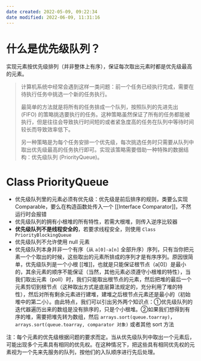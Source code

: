 ```yaml
---
date created: 2022-05-09, 09:22:34
date modified: 2022-06-09, 11:31:16
---
```


# 什么是优先级队列？

实现元素按优先级排列（并非整体上有序），保证每次取出元素时都是优先级最高的元素。

> 计算机系统中经常会遇到这样一类问题：前一个任务已经执行完成，需要在待执行任务中挑选一个新的任务执行。
>
> 最简单的方法就是将所有的任务排成一个队列，按照队列的先进先出 (FIFO) 的策略挑选要执行的任务。这种策略虽然保证了所有的任务都能被执行，但是往往会导致执行时间短的或者紧急度高的任务在队列中等待时间较长而导致效率低下。
>
> 另一种策略是为每个任务安排一个优先级，每次挑选任务时只需要从队列中取出优先级最高的任务执行即可。实现该策略需要借助一种特殊的数据结构：优先级队列 (PriorityQueue)。

# Class PriorityQueue

- 优先级队列里的元素必须有优先级：优先级是前后排序的规则，类要么实现 Comparable，要么在构造函数处传入一个 [[Interface Comparator]]，不然运行时会报错
- 优先级队列的拥有小根堆的所有特性，若需大根堆，则传入逆序比较器
- **优先级队列不是线程安全的**，若要求线程安全，则使用 `Class PriorityBlockingQueue`
- 优先级队列不允许使用 null 元素
- 优先级队列本身并非一个有序（从 `a[0]-a[n]` 全部升序）序列，只有当你把元素一个个取出的时候，这些取出的元素所排成的序列才是有序序列。原因很简单，优先级队列是一个小根 [[堆]]，也就是只能保证根节点（a[0]）是最小的，其余元素的顺序不能保证（当然，其他元素必须遵守小根堆的特性），当我们取出元素（poll）时，我们只能取出根节点的元素，然后把堆的最后一个元素剪切到根节点（这种取出方式是底层算法规定的，充分利用了堆的特性），然后对所有剩余元素进行建堆，建堆之后根节点元素还是最小的（初始堆中的第二小）。由此特点，我们可以引出另外两个知识点：①优先级队列的迭代器遍历出来的数组是没有排序的，只是个小根堆。②如果我们想得到有序的堆，需要把堆先转为数组，然后 `arrays.sort(queue.toarray)`，`arrays.sort(queue.toarray, comparator 对象)` 或者其他 sort 方法

注：每个元素的优先级根据问题的要求而定。当从优先级队列中取出一个元素后，可能出现多个元素具有相同的优先权。在这种情况下，把这些具有相同优先权的元素视为一个先来先服务的队列，按他们的入队顺序进行先后处理。
